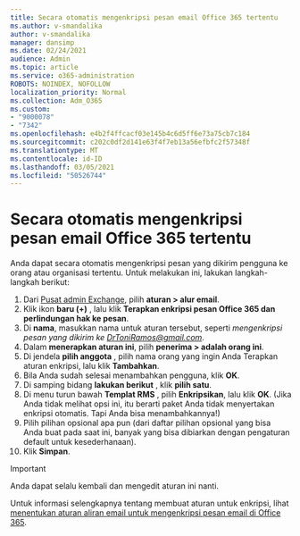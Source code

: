 ```yaml
---
title: Secara otomatis mengenkripsi pesan email Office 365 tertentu
ms.author: v-smandalika
author: v-smandalika
manager: dansimp
ms.date: 02/24/2021
audience: Admin
ms.topic: article
ms.service: o365-administration
ROBOTS: NOINDEX, NOFOLLOW
localization_priority: Normal
ms.collection: Adm_O365
ms.custom:
- "9000078"
- "7342"
ms.openlocfilehash: e4b2f4ffcacf03e145b4c6d5ff6e73a75cb7c184
ms.sourcegitcommit: c202c0df2d141e63f4f7eb13a56efbfc2f57348f
ms.translationtype: MT
ms.contentlocale: id-ID
ms.lasthandoff: 03/05/2021
ms.locfileid: "50526744"
---
```

# <a name="automatically-encrypt-certain-office-365-email-messages"></a>Secara otomatis mengenkripsi pesan email Office 365 tertentu

Anda dapat secara otomatis mengenkripsi pesan yang dikirim pengguna ke orang atau organisasi tertentu. Untuk melakukan ini, lakukan langkah-langkah berikut:

1. Dari [Pusat admin Exchange](https://outlook.office365.com/ecp/), pilih **aturan > alur email**. 
2. Klik ikon **baru (+)** , lalu klik **Terapkan enkripsi pesan Office 365 dan perlindungan hak ke pesan**.
3. Di **nama**, masukkan nama untuk aturan tersebut, seperti *mengenkripsi pesan yang dikirim ke DrToniRamos@gmail.com*.
4. Dalam **menerapkan aturan ini**, pilih **penerima > adalah orang ini**. 
5. Di jendela **pilih anggota** , pilih nama orang yang ingin Anda Terapkan aturan enkripsi, lalu klik **Tambahkan**. 
6. Bila Anda sudah selesai menambahkan pengguna, klik **OK**.
7. Di samping bidang **lakukan berikut** , klik **pilih satu**. 
8. Di menu turun bawah **Templat RMS** , pilih **Enkripsikan**, lalu klik **OK**. (Jika Anda tidak melihat opsi ini, itu berarti paket Anda tidak menyertakan enkripsi otomatis. Tapi Anda bisa menambahkannya!)
9. Pilih pilihan opsional apa pun (dari daftar pilihan opsional yang bisa Anda buat pada saat ini, banyak yang bisa dibiarkan dengan pengaturan default untuk kesederhanaan).
10. Klik **Simpan**.

> [!IMPORTANT]
> Anda dapat selalu kembali dan mengedit aturan ini nanti.

Untuk informasi selengkapnya tentang membuat aturan untuk enkripsi, lihat [menentukan aturan aliran email untuk mengenkripsi pesan email di Office 365](https://docs.microsoft.com/microsoft-365/compliance/define-mail-flow-rules-to-encrypt-email).

